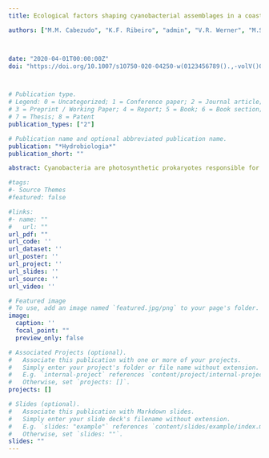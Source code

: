 ```yaml
---
title: Ecological factors shaping cyanobacterial assemblages in a coastal lake system

authors: ["M.M. Cabezudo", "K.F. Ribeiro", "admin", "V.R. Werner", "M.S. Lima", "J.E. Bohnenberger", "L.O. Crossetti"]



date: "2020-04-01T00:00:00Z"
doi: "https://doi.org/10.1007/s10750-020-04250-w(0123456789().,-volV()0123456789().,-volV"



# Publication type.
# Legend: 0 = Uncategorized; 1 = Conference paper; 2 = Journal article;
# 3 = Preprint / Working Paper; 4 = Report; 5 = Book; 6 = Book section;
# 7 = Thesis; 8 = Patent
publication_types: ["2"]

# Publication name and optional abbreviated publication name.
publication: "*Hydrobiologia*"
publication_short: ""

abstract: Cyanobacteria are photosynthetic prokaryotes responsible for most of the global primary production, recurrently showing high abundance levels in freshwater ecosystems. Here, we used variation partitioning to quantify the relative effects of environmental (water parameters), biotic (abundance of eukaryotic phytoplankton) and spatial (geographic distance) factors on cyanobacteria distribution, using taxonomic (species and order levels) and functional (Reynolds Functional Groups and life form) approaches in a coastal lake system (southern Brazil). Cyanobacteria distribution was affected by all factors, but mainly by environmental conditions. Overall, environmental and biotic factors were more important in shaping the cyanobacterial distribution using a taxonomic approach than using a functional-group approach. Filamentous cyanobacteria (both heterocystous and non-heterocystous) were influenced mainly by the environmental variables, and coccoid species by the spatial fraction. Our results demonstrate that taxonomic and functional approaches may reflect different responses to ecological factors, thus being complementary for a better understanding of cyanobacterial distribution patterns in lake systems.

#tags:
#- Source Themes
#featured: false

#links:
#- name: ""
#   url: ""
url_pdf: ""
url_code: ''
url_dataset: ''
url_poster: ''
url_project: ''
url_slides: ''
url_source: ''
url_video: ''

# Featured image
# To use, add an image named `featured.jpg/png` to your page's folder. 
image:
  caption: ''
  focal_point: ""
  preview_only: false

# Associated Projects (optional).
#   Associate this publication with one or more of your projects.
#   Simply enter your project's folder or file name without extension.
#   E.g. `internal-project` references `content/project/internal-project/index.md`.
#   Otherwise, set `projects: []`.
projects: []

# Slides (optional).
#   Associate this publication with Markdown slides.
#   Simply enter your slide deck's filename without extension.
#   E.g. `slides: "example"` references `content/slides/example/index.md`.
#   Otherwise, set `slides: ""`.
slides: ""
---
```



